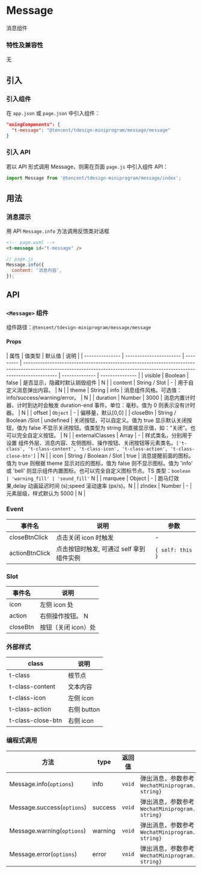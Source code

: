 # Message

消息组件

### 特性及兼容性

无

## 引入

### 引入组件

在 `app.json` 或 `page.json` 中引入组件：

```json
"usingComponents": {
  "t-message": "@tencent/tdesign-miniprogram/message/message"
}
```

### 引入 API

若以 API 形式调用 Message，则需在页面 `page.js` 中引入组件 API：

```js
import Message from '@tencent/tdesign-miniprogram/message/index';
```

## 用法

### 消息提示

用 API `Message.info` 方法调用反馈类对话框

```html
<!-- page.wxml -->
<t-message id="t-message" />
```

```js
// page.js
Message.info({
  content: '消息内容',
});
```

## API

### `<Message>` 组件

组件路径：`@tencent/tdesign-miniprogram/message/message`

#### Props

| 属性            | 值类型                  | 默认值    | 说明                                                                                                                                                                       |
| --------------- | ----------------------- | --------- | -------------------------------------------------------------------------------------------------------------------------------------------------------------------------- | -------------- | --------------- |
| visible         | Boolean                 | false     | 是否显示，隐藏时默认销毁组件                                                                                                                                               | N              |
| content         | String / Slot           | -         | 用于自定义消息弹出内容。                                                                                                                                                   | N              |
| theme           | String                  | info      | 消息组件风格。可选值：info/success/warning/error。                                                                                                                         | N              |
| duration        | Number                  | 3000      | 消息内置计时器，计时到达时会触发 duration-end 事件。单位：毫秒。值为 0 则表示没有计时器。                                                                                  | N              |
| offset          | `Object`                | -         | 偏移量，默认[0,0]                                                                                                                                                          |
| closeBtn        | String / Boolean /Slot  | undefined | 关闭按钮，可以自定义。值为 true 显示默认关闭按钮，值为 false 不显示关闭按钮。值类型为 string 则直接显示值，如：“关闭”。也可以完全自定义按钮。                              | N              |
| externalClasses | Array                   | -         | 样式类名，分别用于设置 组件外层、消息内容、左侧图标、操作按钮、关闭按钮等元素类名。`['t-class', 't-class-content', 't-class-icon', 't-class-action', 't-class-close-btn']` | N              |
| icon            | String / Boolean / Slot | true      | 消息提醒前面的图标。值为 true 则根据 theme 显示对应的图标，值为 false 则不显示图标。值为 'info' 或 'bell' 则显示组件内置图标。也可以完全自定义图标节点。TS 类型：`boolean  | 'warning_fill' | 'sound_fill'` N |
| marquee         | Object                  | -         | 跑马灯效果,delay 动画延迟时间 (s);speed 滚动速率 (px/s)。N                                                                                                                 |
| zIndex          | Number                  | -         | 元素层级，样式默认为 5000                                                                                                                                                  | N              |

### Event

| 事件名         | 说明                                     | 参数             |
| -------------- | ---------------------------------------- | ---------------- |
| closeBtnClick  | 点击关闭 icon 时触发                     | -                |
| actionBtnClick | 点击按钮时触发, 可通过 self 拿到组件实例 | `{ self: this }` |

### Slot

| 事件名   | 说明                |
| -------- | ------------------- |
| icon     | 左侧 icon 处        |
| action   | 右侧操作按钮。 N    |
| closeBtn | 按钮（关闭 icon）处 |

### 外部样式

| class             | 说明        |
| ----------------- | ----------- |
| t-class           | 根节点      |
| t-class-content   | 文本内容    |
| t-class-icon      | 左侧 icon   |
| t-class-action    | 右侧 button |
| t-class-close-btn | 右侧 icon   |

### 编程式调用

| 方法                       | type    | 返回值 | 说明                                                                                                         |
| -------------------------- | ------- | ------ | ------------------------------------------------------------------------------------------------------------ |
| Message.info(`options`)    | info    | `void` | 弹出消息，参数参考 Props,额外可指定`{context: WechatMiniprogram.Component.TrivialInstance,selector: string}` |
| Message.success(`options`) | success | `void` | 弹出消息，参数参考 Props,额外可指定`{context: WechatMiniprogram.Component.TrivialInstance,selector: string}` |
| Message.warning(`options`) | warning | `void` | 弹出消息，参数参考 Props,额外可指定`{context: WechatMiniprogram.Component.TrivialInstance,selector: string}` |
| Message.error(`options`)   | error   | `void` | 弹出消息，参数参考 Props,额外可指定`{context: WechatMiniprogram.Component.TrivialInstance,selector: string}` |
